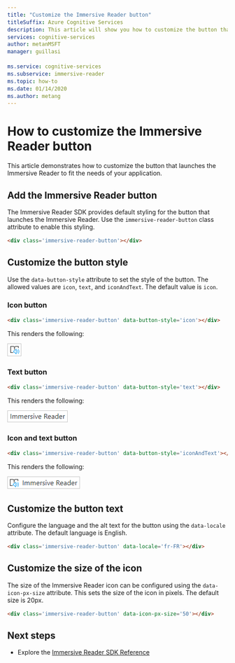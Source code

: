 ```yaml
---
title: "Customize the Immersive Reader button"
titleSuffix: Azure Cognitive Services
description: This article will show you how to customize the button that launches the Immersive Reader.
services: cognitive-services
author: metanMSFT
manager: guillasi

ms.service: cognitive-services
ms.subservice: immersive-reader
ms.topic: how-to
ms.date: 01/14/2020
ms.author: metang
---
```


# How to customize the Immersive Reader button

This article demonstrates how to customize the button that launches the Immersive Reader to fit the needs of your application.

## Add the Immersive Reader button

The Immersive Reader SDK provides default styling for the button that launches the Immersive Reader. Use the `immersive-reader-button` class attribute to enable this styling.

```html
<div class='immersive-reader-button'></div>
```

## Customize the button style

Use the `data-button-style` attribute to set the style of the button. The allowed values are `icon`, `text`, and `iconAndText`. The default value is `icon`.

### Icon button

```html
<div class='immersive-reader-button' data-button-style='icon'></div>
```

This renders the following:

![This is the rendered Text button](./media/button-icon.png)

### Text button

```html
<div class='immersive-reader-button' data-button-style='text'></div>
```

This renders the following:

![This is the rendered Immersive Reader button.](./media/button-text.png)

### Icon and text button

```html
<div class='immersive-reader-button' data-button-style='iconAndText'></div>
```

This renders the following:

![Icon button](./media/button-icon-and-text.png)

## Customize the button text

Configure the language and the alt text for the button using the `data-locale` attribute. The default language is English.

```html
<div class='immersive-reader-button' data-locale='fr-FR'></div>
```

## Customize the size of the icon

The size of the Immersive Reader icon can be configured using the `data-icon-px-size` attribute. This sets the size of the icon in pixels. The default size is 20px.

```html
<div class='immersive-reader-button' data-icon-px-size='50'></div>
```

## Next steps

* Explore the [Immersive Reader SDK Reference](./reference.md)